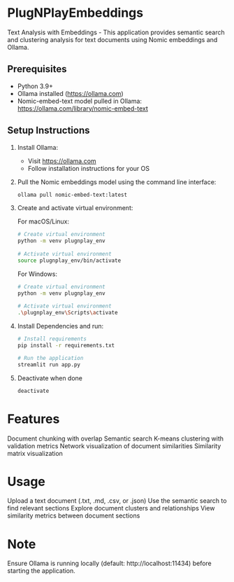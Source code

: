 # PlugNPlayEmbeddings

Text Analysis with Embeddings - This application provides semantic search and clustering analysis for text documents using Nomic embeddings and Ollama.

## Prerequisites
* Python 3.9+
* Ollama installed (https://ollama.com)
* Nomic-embed-text model pulled in Ollama: https://ollama.com/library/nomic-embed-text

## Setup Instructions

1. Install Ollama:
   * Visit https://ollama.com
   * Follow installation instructions for your OS

2. Pull the Nomic embeddings model using the command line interface:
   ```bash
   ollama pull nomic-embed-text:latest
   ```

3. Create and activate virtual environment:
   
    For macOS/Linux:
      ```bash
      # Create virtual environment
      python -m venv plugnplay_env
         
      # Activate virtual environment
      source plugnplay_env/bin/activate
      ```
     
    For Windows:
      ```bash
      # Create virtual environment
      python -m venv plugnplay_env
        
      # Activate virtual environment
      .\plugnplay_env\Scripts\activate
      ```

4. Install Dependencies and run:
   ```bash
   # Install requirements
   pip install -r requirements.txt

   # Run the application
   streamlit run app.py
   ```

5. Deactivate when done
   ```bash
   deactivate
   ```


# Features

Document chunking with overlap
Semantic search
K-means clustering with validation metrics
Network visualization of document similarities
Similarity matrix visualization

# Usage

Upload a text document (.txt, .md, .csv, or .json)
Use the semantic search to find relevant sections
Explore document clusters and relationships
View similarity metrics between document sections

# Note
Ensure Ollama is running locally (default: http://localhost:11434) before starting the application.



